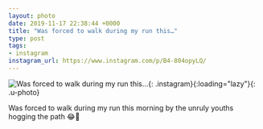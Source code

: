 ```yaml
---
layout: photo
date: 2019-11-17 22:38:44 +0000
title: "Was forced to walk during my run this…"
type: post
tags:
- instagram
instagram_url: https://www.instagram.com/p/B4-804opyLQ/
---
```


![Was forced to walk during my run this…](https://gonefora.run/img/B4-804opyLQ.jpg){: .instagram}{:loading="lazy"}{: .u-photo}

Was forced to walk during my run this morning by the unruly youths hogging the path 😂🤣
